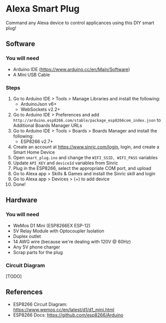# Alexa Smart Plug
Command any Alexa device to control applicances using this DIY smart plug! 

## Software
### You will need
- Arduino IDE (https://www.arduino.cc/en/Main/Software)
- A Mini USB Cable

### Steps
1. Go to Arduino IDE > Tools > Manage Libraries and install the following:
    - ArduinoJson v6+
    - WebSockets v2.2+
2. Go to Arduino IDE > Preferences and add `http://arduino.esp8266.com/stable/package_esp8266com_index.json` to Additional Boards Manager URLs
3. Go to Arduino IDE > Tools > Boards > Boards Manager and install the following:
    - ESP8266 v2.7+
4. Create an account at https://www.sinric.com/login, login, and create a Smart Home Device
5. Open `smart_plug.ino` and change the `WIFI_SSID, WIFI_PASS` variables
6. Update `API_KEY` and `deviceId` variables from Sinric 
7. Plug in the ESP8266, select the appropriate COM port, and upload
8. Go to Alexa app > Skills & Games and install the Sinric skill and login 
9. Go to Alexa app > Devices > (+) to add device
10. Done!

## Hardware
### You will need
- WeMos D1 Mini (ESP8266EX ESP-12)
- 5V Relay Module with Optocoupler Isolation
- Duplex outlet
- 14 AWG wire (because we're dealing with 120V @ 60Hz) 
- Any 5V phone charger
- Scrap parts for the plug

### Circuit Diagram
[TODO]

## References
- ESP8266 Circuit Diagram: https://www.wemos.cc/en/latest/d1/d1_mini.html
- ESP8266 Docs: https://github.com/esp8266/Arduino

